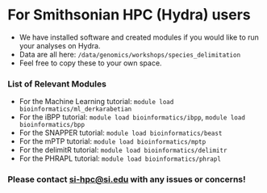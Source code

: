 # For Smithsonian HPC (Hydra) users
* We have installed software and created modules if you would like to run your analyses on Hydra.
* Data are all here: 
`/data/genomics/workshops/species_delimitation`
* Feel free to copy these to your own space.

### List of Relevant Modules
* For the Machine Learning tutorial:
`module load bioinformatics/ml_derkarabetian`
* For the iBPP tutorial:
`module load bioinformatics/ibpp`, `module load bioinformatics/bpp`
* For the SNAPPER tutorial:
`module load bioinformatics/beast`
* For the mPTP tutorial:
`module load bioinformatics/mptp`
* For the delimitR tutorial:
`module load bioinformatics/delimitr`
* For the PHRAPL tutorial:
`module load bioinformatics/phrapl`

### Please contact si-hpc@si.edu with any issues or concerns!
